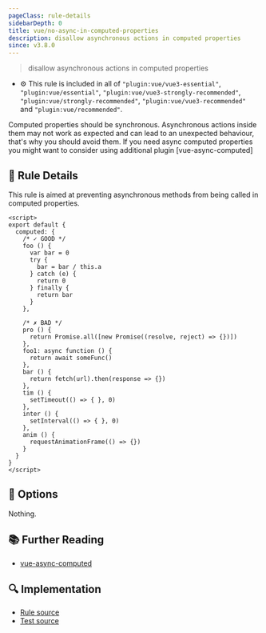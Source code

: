 ```yaml
---
pageClass: rule-details
sidebarDepth: 0
title: vue/no-async-in-computed-properties
description: disallow asynchronous actions in computed properties
since: v3.8.0
---
```

> disallow asynchronous actions in computed properties

- :gear: This rule is included in all of `"plugin:vue/vue3-essential"`, `"plugin:vue/essential"`, `"plugin:vue/vue3-strongly-recommended"`, `"plugin:vue/strongly-recommended"`, `"plugin:vue/vue3-recommended"` and `"plugin:vue/recommended"`.

Computed properties should be synchronous. Asynchronous actions inside them may not work as expected and can lead to an unexpected behaviour, that's why you should avoid them.
If you need async computed properties you might want to consider using additional plugin [vue-async-computed]

## :book: Rule Details

This rule is aimed at preventing asynchronous methods from being called in computed properties.

<eslint-code-block :rules="{'vue/no-async-in-computed-properties': ['error']}">

```vue
<script>
export default {
  computed: {
    /* ✓ GOOD */
    foo () {
      var bar = 0
      try {
        bar = bar / this.a
      } catch (e) {
        return 0
      } finally {
        return bar
      }
    },

    /* ✗ BAD */
    pro () {
      return Promise.all([new Promise((resolve, reject) => {})])
    },
    foo1: async function () {
      return await someFunc()
    },
    bar () {
      return fetch(url).then(response => {})
    },
    tim () {
      setTimeout(() => { }, 0)
    },
    inter () {
      setInterval(() => { }, 0)
    },
    anim () {
      requestAnimationFrame(() => {})
    }
  }
}
</script>
```

</eslint-code-block>

## :wrench: Options

Nothing.

## :books: Further Reading

- [vue-async-computed](https://github.com/foxbenjaminfox/vue-async-computed)

## :mag: Implementation

- [Rule source](https://github.com/vuejs/eslint-plugin-vue/blob/master/lib/rules/no-async-in-computed-properties.js)
- [Test source](https://github.com/vuejs/eslint-plugin-vue/blob/master/tests/lib/rules/no-async-in-computed-properties.js)
